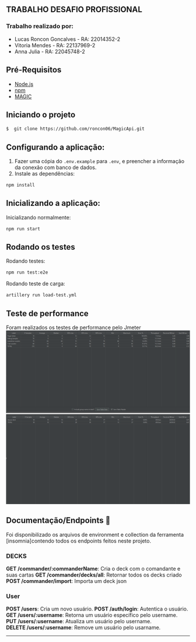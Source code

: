 ## TRABALHO DESAFIO PROFISSIONAL

### Trabalho realizado por:

- Lucas Roncon Goncalves - RA: 22014352-2
- Vitoria Mendes - RA: 22137969-2
- Anna Julia - RA: 22045748-2


## Pré-Requisitos
- [Node.js](https://nodejs.org/)
- [npm](https://www.npmjs.com/)
- [MAGIC](https://api.magicthegathering.io/v1) 

## Iniciando o projeto

```bash
$  git clone https://github.com/roncon06/MagicApi.git
```  

## Configurando a aplicação:
1. Fazer uma cópia do `.env.example` para `.env`, e preencher a informação da conexão com banco de dados.
2. Instale as dependências: 
```bash 
npm install
```

## Inicializando a aplicação:

Inicializando normalmente: 
```bash
npm run start
```

## Rodando os testes
Rodando testes: 
```bash
npm run test:e2e
```
Rodando teste de carga:
```bash
artillery run load-test.yml

```
## Teste de performance
Foram realizados os testes de performance pelo Jmeter
![alt text](<View Results Tree.jmx (C__Users_Usuario_Downloads_apache-jmeter-5.6.3_bin_View Results Tree.jmx) - Apache JMeter (5.6.3) 28_09_2024 22_23_01.png>)
![alt text](<Aggregate Report.jmx (C__Users_Usuario_Downloads_apache-jmeter-5.6.3_bin_Aggregate Report.jmx) - Apache JMeter (5.6.3) 28_09_2024 23_17_50.png>)

## Documentação/Endpoints 📰

Foi disponibilizado os arquivos de environment e collection da ferramenta [insomnia]contendo todos os endpoints feitos neste projeto. 



### DECKS

**GET /commander/:commanderName**: Cria o deck com o comandante e suas cartas
**GET /commander/decks/all**: Retornar todos os decks criado
**POST /commander/import**: Importa um deck json

### User

**POST /users**: Cria um novo usuário.
**POST /auth/login**: Autentica o usuário.  
**GET /users/:username**: Retorna um usuário específico pelo username.  
**PUT /users/:username**: Atualiza um usuário pelo username.  
**DELETE /users/:username**: Remove um usuário pelo usarname.

---
